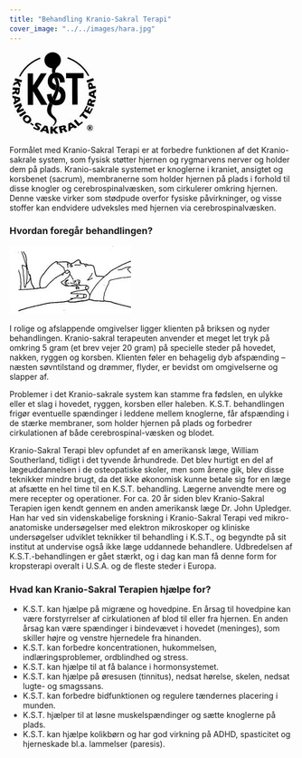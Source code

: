```yaml
---
title: "Behandling Kranio-Sakral Terapi"
cover_image: "../../images/hara.jpg"
---
```


![KST logo](../../images/kst.gif)

Formålet med Kranio-Sakral Terapi er at forbedre funktionen af det Kranio-sakrale system, som fysisk støtter hjernen og rygmarvens nerver og holder dem på plads. Kranio-sakrale systemet er knoglerne i kraniet, ansigtet og korsbenet (sacrum), membranerne som holder hjernen på plads i forhold til disse knogler og cerebrospinalvæsken, som cirkulerer omkring hjernen. Denne væske virker som stødpude overfor fysiske påvirkninger, og visse stoffer kan endvidere udveksles med hjernen via cerebrospinalvæsken.

### Hvordan foregår behandlingen?

![Behandling](../../images/behand1-1.gif)

I rolige og afslappende omgivelser ligger klienten på briksen og nyder behandlingen. Kranio-sakral terapeuten anvender et meget let tryk på omkring 5 gram (et brev vejer 20 gram) på specielle steder på hovedet, nakken, ryggen og korsben. Klienten føler en behagelig dyb afspænding – næsten søvntilstand og drømmer, flyder, er bevidst om omgivelserne og slapper af.

Problemer i det Kranio-sakrale system kan stamme fra fødslen, en ulykke eller et slag i hovedet, ryggen, korsben eller haleben. K.S.T. behandlingen frigør eventuelle spændinger i leddene mellem knoglerne, får afspænding i de stærke membraner, som holder hjernen på plads og forbedrer cirkulationen af både cerebrospinal-væsken og blodet.

Kranio-Sakral Terapi blev opfundet af en amerikansk læge, William Southerland, tidligt i det tyvende århundrede. Det blev hurtigt en del af lægeuddannelsen i de osteopatiske skoler, men som årene gik, blev disse teknikker mindre brugt, da det ikke økonomisk kunne betale sig for en læge at afsætte en hel time til en K.S.T. behandling. Lægerne anvendte mere og mere recepter og operationer. For ca. 20 år siden blev Kranio-Sakral Terapien igen kendt gennem en anden amerikansk læge Dr. John Upledger. Han har ved sin videnskabelige forskning i Kranio-Sakral Terapi ved mikro-anatomiske undersøgelser med elektron mikroskoper og kliniske undersøgelser udviklet teknikker til behandling i K.S.T., og begyndte på sit institut at undervise også ikke læge uddannede behandlere. Udbredelsen af K.S.T.-behandlingen er gået stærkt, og i dag kan man få denne form for kropsterapi overalt i U.S.A. og de fleste steder i Europa.

### Hvad kan Kranio-Sakral Terapien hjælpe for?
- K.S.T. kan hjælpe på migræne og hovedpine. En årsag til hovedpine kan være forstyrrelser af cirkulationen af blod til eller fra hjernen. En anden årsag kan være spændinger i bindevævet i hovedet (meninges), som skiller højre og venstre hjernedele fra hinanden.
- K.S.T. kan forbedre koncentrationen, hukommelsen, indlæringsproblemer, ordblindhed og stress.
- K.S.T. kan hjælpe til at få balance i hormonsystemet.
- K.S.T. kan hjælpe på øresusen (tinnitus), nedsat hørelse, skelen, nedsat lugte- og smagssans.
- K.S.T. kan forbedre bidfunktionen og regulere tændernes placering i munden.
- K.S.T. hjælper til at løsne muskelspændinger og sætte knoglerne på plads.
- K.S.T. kan hjælpe kolikbørn og har god virkning på ADHD, spasticitet og hjerneskade bl.a. lammelser (paresis).

